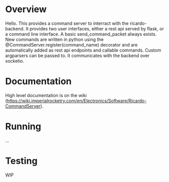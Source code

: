 # Overview

Hello. This provides a command server to interract with the ricardo-backend. It provides two user interfaces, either a rest api served by flask, or a command line interface. A basic send_command_packet always exists. New commands are written in python using the @CommandServer.register(command_name) decorator and are automatically added as rest api endpoints and callable commands. Custom argparsers can be passed to. It communicates with the backend over socketio.

# Documentation
High level documentation is on the wiki (https://wiki.imperialrocketry.com/en/Electronics/Software/Ricardo-CommandServer).

# Running 
...

# Testing 
WIP
